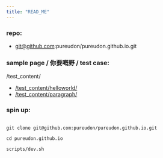 ```yaml
---
title: "READ_ME"
---
```


### repo:

- git@github.com:pureudon/pureudon.github.io.git

### sample page / 你要嘅野 / test case:

/test_content/

- [/test_content/helloworld/](/test_content/helloworld/)
- [/test_content/paragraph/](/test_content/paragraph/)

### spin up:

```

git clone git@github.com:pureudon/pureudon.github.io.git

cd pureudon.github.io

scripts/dev.sh

```
